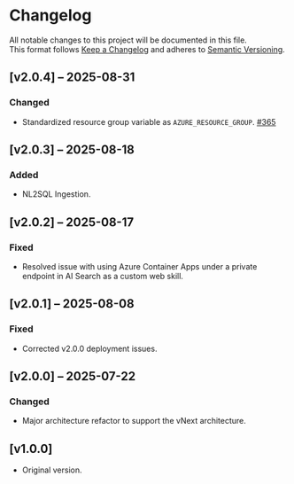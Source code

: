 # Changelog

All notable changes to this project will be documented in this file.  
This format follows [Keep a Changelog](https://keepachangelog.com/) and adheres to [Semantic Versioning](https://semver.org/).

## [v2.0.4] – 2025-08-31
### Changed
- Standardized resource group variable as `AZURE_RESOURCE_GROUP`. [#365](https://github.com/Azure/GPT-RAG/issues/365)

## [v2.0.3] – 2025-08-18
### Added
- NL2SQL Ingestion.

## [v2.0.2] – 2025-08-17
### Fixed
- Resolved issue with using Azure Container Apps under a private endpoint in AI Search as a custom web skill.

## [v2.0.1] – 2025-08-08
### Fixed
- Corrected v2.0.0 deployment issues.

## [v2.0.0] – 2025-07-22
### Changed
- Major architecture refactor to support the vNext architecture.

## [v1.0.0] 
- Original version.
